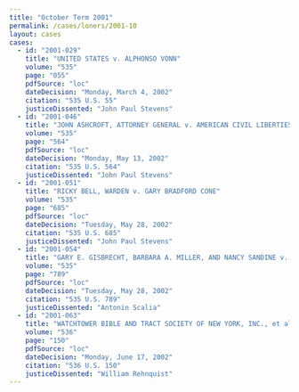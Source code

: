 ```yaml
---
title: "October Term 2001"
permalink: /cases/loners/2001-10
layout: cases
cases:
  - id: "2001-029"
    title: "UNITED STATES v. ALPHONSO VONN"
    volume: "535"
    page: "055"
    pdfSource: "loc"
    dateDecision: "Monday, March 4, 2002"
    citation: "535 U.S. 55"
    justiceDissented: "John Paul Stevens"
  - id: "2001-046"
    title: "JOHN ASHCROFT, ATTORNEY GENERAL v. AMERICAN CIVIL LIBERTIES UNION, et al."
    volume: "535"
    page: "564"
    pdfSource: "loc"
    dateDecision: "Monday, May 13, 2002"
    citation: "535 U.S. 564"
    justiceDissented: "John Paul Stevens"
  - id: "2001-051"
    title: "RICKY BELL, WARDEN v. GARY BRADFORD CONE"
    volume: "535"
    page: "685"
    pdfSource: "loc"
    dateDecision: "Tuesday, May 28, 2002"
    citation: "535 U.S. 685"
    justiceDissented: "John Paul Stevens"
  - id: "2001-054"
    title: "GARY E. GISBRECHT, BARBARA A. MILLER, AND NANCY SANDINE v. JO ANNE B. BARNHART, COMMISSIONER OF SOCIAL SECURITY"
    volume: "535"
    page: "789"
    pdfSource: "loc"
    dateDecision: "Tuesday, May 28, 2002"
    citation: "535 U.S. 789"
    justiceDissented: "Antonin Scalia"
  - id: "2001-063"
    title: "WATCHTOWER BIBLE AND TRACT SOCIETY OF NEW YORK, INC., et al. v. VILLAGE OF STRATTON et al."
    volume: "536"
    page: "150"
    pdfSource: "loc"
    dateDecision: "Monday, June 17, 2002"
    citation: "536 U.S. 150"
    justiceDissented: "William Rehnquist"
---
```

